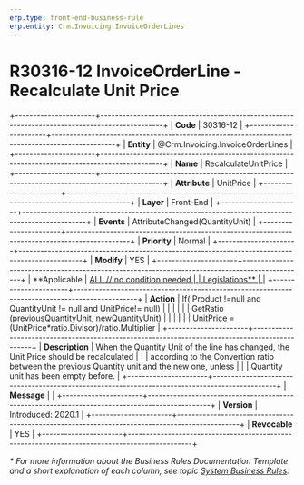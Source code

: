 ```yaml
---
erp.type: front-end-business-rule
erp.entity: Crm.Invoicing.InvoiceOrderLines
---
```


# R30316-12 InvoiceOrderLine - Recalculate Unit Price
+----------------------+-----------------------------------------------------------------------------------------------+
| **Code**             | 30316-12                                                                                      |
+----------------------+-----------------------------------------------------------------------------------------------+
| **Entity**           | @Crm.Invoicing.InvoiceOrderLines                                                              |
+----------------------+-----------------------------------------------------------------------------------------------+
| **Name**             | RecalculateUnitPrice                                                                          |
+----------------------+-----------------------------------------------------------------------------------------------+
| **Attribute**        | UnitPrice                                                                                     |
+----------------------+-----------------------------------------------------------------------------------------------+
| **Layer**            | Front-End                                                                                     |
+----------------------+-----------------------------------------------------------------------------------------------+
| **Events**           | AttributeChanged(QuantityUnit)                                                                |
+----------------------+-----------------------------------------------------------------------------------------------+
| **Priority**         | Normal                                                                                        |
+----------------------+-----------------------------------------------------------------------------------------------+
| **Modify**           | YES                                                                                           |
+----------------------+-----------------------------------------------------------------------------------------------+
| **Applicable         | [ALL // no condition needed                                                                   |
| Legislations**       | ](xref:applicable-legislations)                                                               |
+----------------------+-----------------------------------------------------------------------------------------------+
| **Action**           | If( Product !=null and QuantityUnit != null and UnitPrice!= null)                             |
|                      |                                                                                               |
|                      | GetRatio (previousQuantityUnit, newQuantityUnit)                                              |
|                      |                                                                                               |
|                      | UnitPrice = (UnitPrice\*ratio.Divisor)/ratio.Multiplier                                       |
+----------------------+-----------------------------------------------------------------------------------------------+
| **Description**      | When the Quantity Unit of the line has changed, the Unit Price should be recalculated         |
|                      | according to the Convertion ratio between the previous Quantity unit and the new one, unless  |
|                      | Quantity unit has been empty before.                                                          |
+----------------------+-----------------------------------------------------------------------------------------------+
| **Message**          |                                                                                               |
+----------------------+-----------------------------------------------------------------------------------------------+
| **Version**          | Introduced: 2020.1                                                                            |
+----------------------+-----------------------------------------------------------------------------------------------+
| **Revocable**        | YES                                                                                           |
+----------------------+-----------------------------------------------------------------------------------------------+

*\* For more information about the Business Rules Documentation Template and a short explanation of each column, see
topic [System Business Rules](../templates/template-description-system-business-rules.md).*
